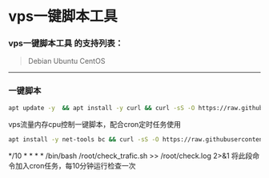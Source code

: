 # vps一键脚本工具

### vps一键脚本工具 的支持列表：
>Debian
>Ubuntu
>CentOS
***
### 一键脚本
```bash
apt update -y  && apt install -y curl && curl -sS -O https://raw.githubusercontent.com/eooce/ssh_tool/main/ssh_tool.sh && chmod +x ssh_tool.sh && bash ssh_tool.sh
```
vps流量内存cpu控制一键脚本，配合cron定时任务使用
```bash
apt install -y net-tools bc && curl -sS -O https://raw.githubusercontent.com/eooce/ssh_tool/main/check_trafic.sh && chmod +x check_trafic.sh && bash check_trafic.sh
```
*/10 * * * * /bin/bash /root/check_trafic.sh >> /root/check.log 2>&1    将此段命令加入cron任务，每10分钟运行检查一次

